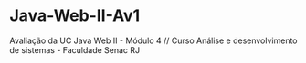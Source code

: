 # Java-Web-II-Av1
Avaliação da UC Java Web II - Módulo 4 // Curso Análise e desenvolvimento de sistemas - Faculdade Senac RJ
